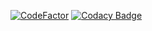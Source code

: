 [![CodeFactor](https://www.codefactor.io/repository/github/khubaibumer/loggerlib/badge)](https://www.codefactor.io/repository/github/khubaibumer/loggerlib)
[![Codacy Badge](https://app.codacy.com/project/badge/Grade/451de471a0344463bcfc91acc8d5acf4)](https://www.codacy.com/gh/khubaibumer/loggerlib/dashboard?utm_source=github.com&amp;utm_medium=referral&amp;utm_content=khubaibumer/loggerlib&amp;utm_campaign=Badge_Grade)
